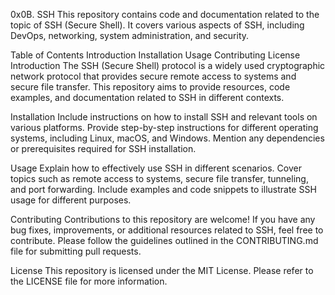 0x0B. SSH
This repository contains code and documentation related to the topic of SSH (Secure Shell). It covers various aspects of SSH, including DevOps, networking, system administration, and security.

Table of Contents
Introduction
Installation
Usage
Contributing
License
Introduction
The SSH (Secure Shell) protocol is a widely used cryptographic network protocol that provides secure remote access to systems and secure file transfer. This repository aims to provide resources, code examples, and documentation related to SSH in different contexts.

Installation
Include instructions on how to install SSH and relevant tools on various platforms. Provide step-by-step instructions for different operating systems, including Linux, macOS, and Windows. Mention any dependencies or prerequisites required for SSH installation.

Usage
Explain how to effectively use SSH in different scenarios. Cover topics such as remote access to systems, secure file transfer, tunneling, and port forwarding. Include examples and code snippets to illustrate SSH usage for different purposes.

Contributing
Contributions to this repository are welcome! If you have any bug fixes, improvements, or additional resources related to SSH, feel free to contribute. Please follow the guidelines outlined in the CONTRIBUTING.md file for submitting pull requests.

License
This repository is licensed under the MIT License. Please refer to the LICENSE file for more information.

